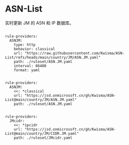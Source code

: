 
# ASN-List

实时更新 JM 的 ASN 和 IP 数据库。

<pre><code class="language-javascript">
rule-providers:
  ASNJM:
    type: http
    behavior: classical
    url: "https://raw.githubusercontent.com/Kwisma/ASN-List/refs/heads/main/country/JM/ASN.JM.yaml"
    path: ./ruleset/ASN.JM.yaml
    interval: 86400
    format: yaml
</code></pre>

<pre><code class="language-javascript">
rule-providers:
  ASNJM:
    <<: *classical
    url: "https://jsd.onmicrosoft.cn/gh/Kwisma/ASN-List@main/country/JM/ASN.JM.yaml"
    path: ./ruleset/ASN.JM.yaml
</code></pre>

<pre><code class="language-javascript">
rule-providers:
  JMcidr:
    <<: *ipcidr
    url: "https://jsd.onmicrosoft.cn/gh/Kwisma/ASN-List@main/country/JM/CIDR.JM.yaml"
    path: ./ruleset/JMcidr.yaml
</code></pre>